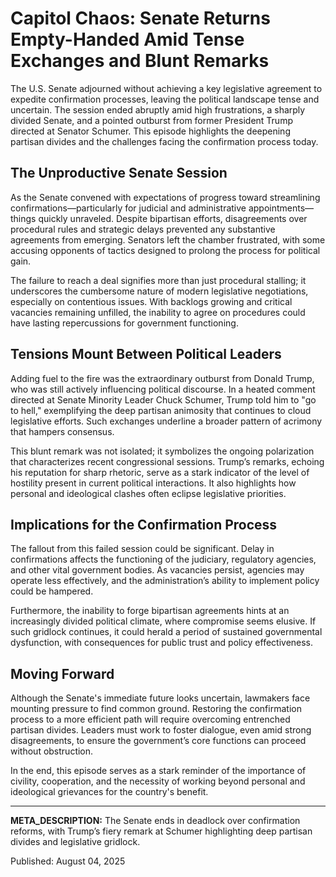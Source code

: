 # Capitol Chaos: Senate Returns Empty-Handed Amid Tense Exchanges and Blunt Remarks

The U.S. Senate adjourned without achieving a key legislative agreement to expedite confirmation processes, leaving the political landscape tense and uncertain. The session ended abruptly amid high frustrations, a sharply divided Senate, and a pointed outburst from former President Trump directed at Senator Schumer. This episode highlights the deepening partisan divides and the challenges facing the confirmation process today.

## The Unproductive Senate Session

As the Senate convened with expectations of progress toward streamlining confirmations—particularly for judicial and administrative appointments—things quickly unraveled. Despite bipartisan efforts, disagreements over procedural rules and strategic delays prevented any substantive agreements from emerging. Senators left the chamber frustrated, with some accusing opponents of tactics designed to prolong the process for political gain.

The failure to reach a deal signifies more than just procedural stalling; it underscores the cumbersome nature of modern legislative negotiations, especially on contentious issues. With backlogs growing and critical vacancies remaining unfilled, the inability to agree on procedures could have lasting repercussions for government functioning.

## Tensions Mount Between Political Leaders

Adding fuel to the fire was the extraordinary outburst from Donald Trump, who was still actively influencing political discourse. In a heated comment directed at Senate Minority Leader Chuck Schumer, Trump told him to "go to hell," exemplifying the deep partisan animosity that continues to cloud legislative efforts. Such exchanges underline a broader pattern of acrimony that hampers consensus.

This blunt remark was not isolated; it symbolizes the ongoing polarization that characterizes recent congressional sessions. Trump’s remarks, echoing his reputation for sharp rhetoric, serve as a stark indicator of the level of hostility present in current political interactions. It also highlights how personal and ideological clashes often eclipse legislative priorities.

## Implications for the Confirmation Process

The fallout from this failed session could be significant. Delay in confirmations affects the functioning of the judiciary, regulatory agencies, and other vital government bodies. As vacancies persist, agencies may operate less effectively, and the administration’s ability to implement policy could be hampered.

Furthermore, the inability to forge bipartisan agreements hints at an increasingly divided political climate, where compromise seems elusive. If such gridlock continues, it could herald a period of sustained governmental dysfunction, with consequences for public trust and policy effectiveness.

## Moving Forward

Although the Senate's immediate future looks uncertain, lawmakers face mounting pressure to find common ground. Restoring the confirmation process to a more efficient path will require overcoming entrenched partisan divides. Leaders must work to foster dialogue, even amid strong disagreements, to ensure the government’s core functions can proceed without obstruction.

In the end, this episode serves as a stark reminder of the importance of civility, cooperation, and the necessity of working beyond personal and ideological grievances for the country's benefit.

---

**META_DESCRIPTION:** The Senate ends in deadlock over confirmation reforms, with Trump’s fiery remark at Schumer highlighting deep partisan divides and legislative gridlock.

Published: August 04, 2025
